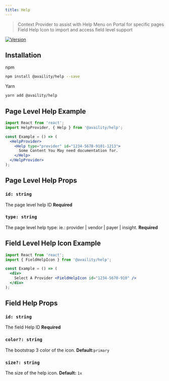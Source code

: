 ```yaml
---
title: Help
---
```


> Context Provider to assist with Help Menu on Portal for specific pages
> Field Help Icon to import and access field level support

[![Version](https://img.shields.io/npm/v/@availity/favorites.svg?style=for-the-badge)](https://www.npmjs.com/package/@availity/help)

## Installation

npm

```bash
npm install @availity/help --save
```

Yarn

```bash
yarn add @availity/help
```

## Page Level Help Example

```jsx
import React from 'react';
import HelpProvider, { Help } from '@availity/help';

const Example = () => (
  <HelpProvider>
    <Help type="provider" id="1234-5678-9101-1213">
      Some Content You May need documentation for.
    </Help>
  </HelpProvider>
);
```

## Page Level Help Props

### `id: string`

The page level help ID **Required**

### `type: string`

The page level help type: ie.: provider | vendor | payer | insight. **Required**

## Field Level Help Icon Example

```jsx
import React from 'react';
import { FieldHelpIcon } from '@availity/help';

const Example = () => (
  <div>
    Select A Provider <FieldHelpIcon id="1234-5678-910" />
  </div>
);
```

## Field Help Props

### `id: string`

The field Help ID **Required**

### `color?: string`

The bootstrap 3 color of the icon. **Default:**`primary`

### `size?: string`

The size of the help icon. **Default:** `1x`
